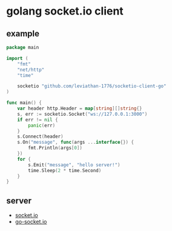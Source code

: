 # golang socket.io client

## example
```go
package main

import (
	"fmt"
	"net/http"
	"time"

	socketio "github.com/leviathan-1776/socketio-client-go"
)

func main() {
	var header http.Header = map[string][]string{}
	s, err := socketio.Socket("ws://127.0.0.1:3000")
	if err != nil {
		panic(err)
	}
	s.Connect(header)
	s.On("message", func(args ...interface{}) {
		fmt.Println(args[0])
	})
	for {
		s.Emit("message", "hello server!")
		time.Sleep(2 * time.Second)
	}
}

```

## server

* [socket.io](https://socket.io/)
* [go-socket.io](https://github.com/googollee/go-socket.io)

